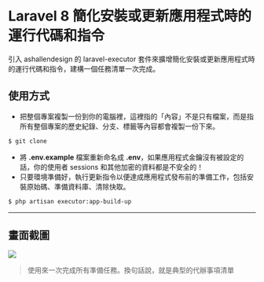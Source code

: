 # Laravel 8 簡化安裝或更新應用程式時的運行代碼和指令

引入 ashallendesign 的 laravel-executor 套件來擴增簡化安裝或更新應用程式時的運行代碼和指令，建構一個任務清單一次完成。

## 使用方式
- 把整個專案複製一份到你的電腦裡，這裡指的「內容」不是只有檔案，而是指所有整個專案的歷史紀錄、分支、標籤等內容都會複製一份下來。
```sh
$ git clone
```
- 將 __.env.example__ 檔案重新命名成 __.env__，如果應用程式金鑰沒有被設定的話，你的使用者 sessions 和其他加密的資料都是不安全的！
- 只要環境準備好，執行更新指令以便達成應用程式發布前的準備工作，包括安裝原始碼、準備資料庫、清除快取。
```sh
$ php artisan executor:app-build-up
```
----

## 畫面截圖
![](https://i.imgur.com/MRZx1m6.png)
> 使用來一次完成所有準備任務。換句話說，就是典型的代辦事項清單